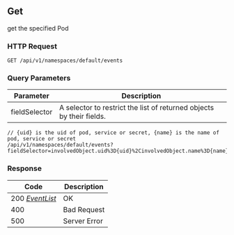Get
---------------------------------
get the specified Pod

### HTTP Request

`GET /api/v1/namespaces/default/events`

### Query Parameters

| Parameter | Description |
| --- | --- |
| fieldSelector | A selector to restrict the list of returned objects by their fields. |

```
// {uid} is the uid of pod, service or secret, {name} is the name of pod, service or secret
/api/v1/namespaces/default/events?fieldSelector=involvedObject.uid%3D{uid}%2CinvolvedObject.name%3D{name}
```

### Response

| Code | Description |
| --- | --- |
| 200 _[EventList](index.md#eventlist)_ | OK |
| 400 | Bad Request |
| 500 | Server Error |
